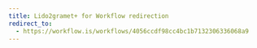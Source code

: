 ```yaml
---
title: Lido2gramet+ for Workflow redirection
redirect_to:
  - https://workflow.is/workflows/4056ccdf98cc4bc1b7132306336068a9
---
```

